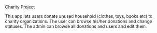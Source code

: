Charity Project

This app lets users donate unused household (clothes, toys, books etc) to charity organizations. The user can browse his/her donations and change statuses. The admin can browse all donations and users and edit them.


